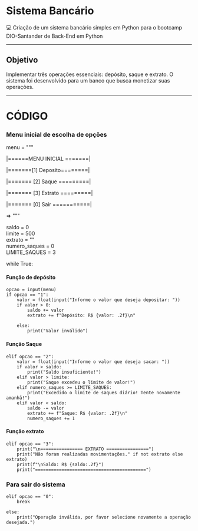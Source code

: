 # Sistema Bancário

💻 Criação de um sistema bancário simples em Python para o bootcamp DIO-Santander de Back-End em Python

----------------------------
## Objetivo

Implementar três operações essenciais: depósito, saque e extrato. O sistema foi desenvolvido para um banco que busca monetizar suas operações.

------------
# CÓDIGO
### Menu inicial de escolha de opções
menu = """

|======MENU INICIAL =======|

|=======[1] Deposito========|

|======= [2] Saque =========|

|======= [3] Extrato =========|

|======= [0] Sair ===========|

=> """

saldo = 0 <br>
limite = 500 <br>
extrato = "" <br>
numero_saques = 0 <br>
LIMITE_SAQUES = 3 <br>

while True:

#### Função de depósito

    opcao = input(menu)
    if opcao == "1":
        valor = float(input("Informe o valor que deseja depositar: "))
        if valor > 0:
            saldo += valor
            extrato += f"Depósito: R$ {valor: .2f}\n"
            
        else:
            print("Valor inválido")
#### Função Saque
    elif opcao == "2":
        valor = float(input("Informe o valor que deseja sacar: "))
        if valor > saldo:
            print("Saldo insuficiente!")
        elif valor > limite:
            print("Saque excedeu o limite de valor!")
        elif numero_saques >= LIMITE_SAQUES:
            print("Excedido o limite de saques diário! Tente novamente amanhã!")
        elif valor < saldo:            
            saldo -= valor
            extrato += f"Saque: R$ {valor: .2f}\n"
            numero_saques += 1
#### Função extrato            
    elif opcao == "3":
        print("\n================ EXTRATO ================")
        print("Não foram realizadas movimentações." if not extrato else extrato)
        print(f"\nSaldo: R$ {saldo:.2f}")
        print("==========================================")
### Para sair do sistema    
    elif opcao == "0":
        break

    else:
        print("Operação inválida, por favor selecione novamente a operação desejada.")
